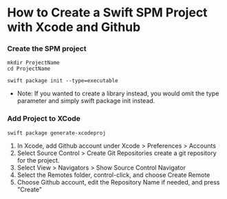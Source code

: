 # How to Create a Swift SPM Project with Xcode and Github

### Create the SPM project

```
mkdir ProjectName
cd ProjectName

swift package init --type=executable
```

* Note: If you wanted to create a library instead, you would omit the type parameter and simply swift package init instead.

### Add Project to XCode

```
swift package generate-xcodeproj
```
1. In Xcode, add Github account under Xcode > Preferences > Accounts
2. Select Source Control > Create Git Repositories create a git repository for the project.
3. Select View > Navigators > Show Source Control Navigator
4. Select the Remotes folder, control-click, and choose Create Remote
5. Choose Github account, edit the Repository Name if needed, and press "Create"
